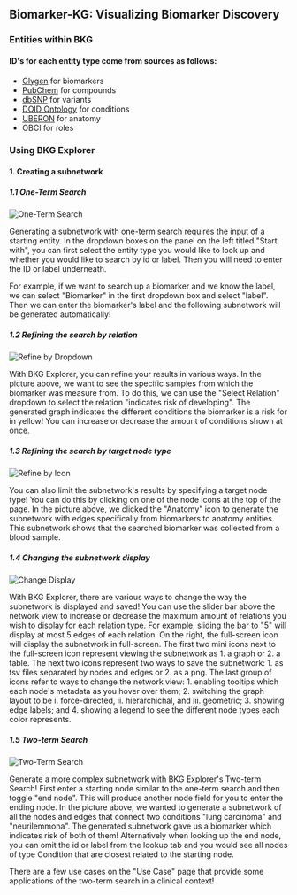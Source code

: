 ## Biomarker-KG: Visualizing Biomarker Discovery

### Entities within BKG
#### ID's for each entity type come from sources as follows: 
- [Glygen](https://glygen.org/biomarker-search/) for biomarkers 
- [PubChem](https://pubchem.ncbi.nlm.nih.gov/) for compounds 
- [dbSNP](https://www.ncbi.nlm.nih.gov/snp/) for variants 
- [DOID Ontology](https://www.ebi.ac.uk/ols4/ontologies/doid) for conditions 
- [UBERON](https://www.ebi.ac.uk/ols4/ontologies/uberon) for anatomy
- OBCI for roles

### Using BKG Explorer

#### 1. Creating a subnetwork
##### 1.1 One-Term Search
![One-Term Search](https://s3.amazonaws.com/maayan-kg/biomarker-kg/assets/new_one_term.png)

Generating a subnetwork with one-term search requires the input of a starting entity. In the dropdown boxes on the panel on the left titled "Start with", you can first select the entity type you would like to look up and whether you would like to search by id or label. Then you will need to enter the ID or label underneath. 

For example, if we want to search up a biomarker and we know the label, we can select "Biomarker" in the first dropdown box and select "label". Then we can enter the biomarker's label and the following subnetwork will be generated automatically!


##### 1.2 Refining the search by relation
![Refine by Dropdown](https://s3.amazonaws.com/maayan-kg/biomarker-kg/assets/refine_by_dropdown_new.png)

With BKG Explorer, you can refine your results in various ways. In the picture above, we want to see the specific samples from which the biomarker was measure from. To do this, we can use the "Select Relation" dropdown to select the relation "indicates risk of developing". The generated graph indicates the different conditions the biomarker is a risk for in yellow! You can increase or decrease the amount of conditions shown at once.

##### 1.3 Refining the search by target node type
![Refine by Icon](https://s3.amazonaws.com/maayan-kg/biomarker-kg/assets/refine_by_icon_new.png)

You can also limit the subnetwork's results by specifying a target node type! You can do this by clicking on one of the node icons at the top of the page. In the picture above, we clicked the "Anatomy" icon to generate the subnetwork with edges specifically from biomarkers to anatomy entities. This subnetwork shows that the searched biomarker was collected from a blood sample.

##### 1.4 Changing the subnetwork display
![Change Display](https://s3.amazonaws.com/maayan-kg/biomarker-kg/assets/change_display.png)

With BKG Explorer, there are various ways to change the way the subnetwork is displayed and saved! You can use the slider bar above the network view to increase or decrease the maximum amount of relations you wish to display for each relation type. For example, sliding the bar to "5" will display at most 5 edges of each relation. On the right, the full-screen icon will display the subnetwork in full-screen. The first two mini icons next to the full-screen icon represent viewing the subnetwork as 1. a graph or 2. a table. The next two icons represent two ways to save the subnetwork: 1. as tsv files separated by nodes and edges or 2. as a png. The last group of icons refer to ways to change the network view: 1. enabling tooltips which each node's metadata as you hover over them; 2. switching the graph layout to be i. force-directed, ii. hierarchichal, and iii. geometric; 3. showing edge labels; and 4. showing a legend to see the different node types each color represents.

##### 1.5 Two-term Search
![Two-Term Search](https://s3.amazonaws.com/maayan-kg/biomarker-kg/assets/two-term_new.png)

Generate a more complex subnetwork with BKG Explorer's Two-term Search! First enter a starting node similar to the one-term search and then toggle "end node". This will produce another node field for you to enter the ending node. In the picture above, we wanted to generate a subnetwork of all the nodes and edges that connect two conditions "lung carcinoma" and "neurilemmona". The generated subnetwork gave us a biomarker which indicates risk of both of them! Alternatively when looking up the end node, you can omit the id or label from the lookup tab and you would see all nodes of type Condition that are closest related to the starting node.

There are a few use cases on the "Use Case" page that provide some applications of the two-term search in a clinical context!